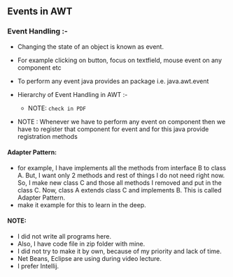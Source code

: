 
## Events in AWT

### Event Handling :-
- Changing the state of an object is known as event.
- For example clicking on button, focus on textfield, mouse event on any component etc
- To perform any event java provides an package i.e. java.awt.event


- Hierarchy of Event Handling in AWT :-
    - NOTE: `check in PDF`


- NOTE : Whenever we have to perform any event on component then we have to register that component for event and for this java provide registration methods

#### Adapter Pattern:
- for example, I have implements all the methods from interface B to class A. But, I want only 2 methods and rest of things I do not need right now. So, I make new class C and those all methods I removed and put in the class C. Now, class A extends class C and implements B. This is called Adapter Pattern. 
- make it example for this to learn in the deep.


#### NOTE:
- I did not write all programs here.
- Also, I have code file in zip folder with mine.
- I did not try to make it by own, because of my priority and lack of time.
- Net Beans, Eclipse are using during video lecture.
- I prefer Intellij.